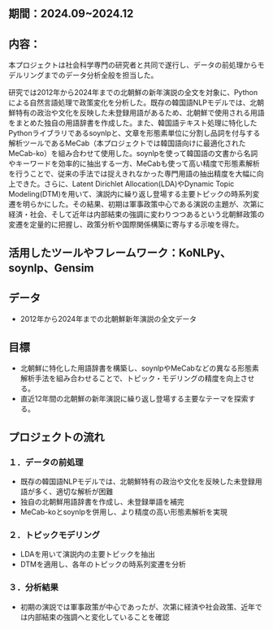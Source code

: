 ## 期間：2024.09~2024.12

## 内容：
本プロジェクトは社会科学専門の研究者と共同で遂行し、データの前処理からモデルリングまでのデータ分析全般を担当した。

研究では2012年から2024年までの北朝鮮の新年演説の全文を対象に、Pythonによる自然言語処理で政策変化を分析した。既存の韓国語NLPモデルでは、北朝鮮特有の政治や文化を反映した未登録用語があるため、北朝鮮で使用される用語をまとめた独自の用語辞書を作成した。また、韓国語テキスト処理に特化したPythonライブラリであるsoynlpと、文章を形態素単位に分割し品詞を付与する解析ツールであるMeCab（本プロジェクトでは韓国語向けに最適化されたMeCab-ko）を組み合わせて使用した。soynlpを使って韓国語の文書から名詞やキーワードを効率的に抽出する一方、MeCabも使って高い精度で形態素解析を行うことで、従来の手法では捉えきれなかった専門用語の抽出精度を大幅に向上できた。さらに、Latent Dirichlet Allocation(LDA)やDynamic Topic Modeling(DTM)を用いて、演説内に繰り返し登場する主要トピックの時系列変遷を明らかにした。その結果、初期は軍事政策中心である演説の主題が、次第に経済・社会、そして近年は内部結束の強調に変わりつつあるという北朝鮮政策の変遷を定量的に把握し、政策分析や国際関係構築に寄与する示唆を得た。

## 活用したツールやフレームワーク：KoNLPy、soynlp、Gensim

## データ
- 2012年から2024年までの北朝鮮新年演説の全文データ

## 目標
- 北朝鮮に特化した用語辞書を構築し、soynlpやMeCabなどの異なる形態素解析手法を組み合わせることで、トピック・モデリングの精度を向上させる。 
- 直近12年間の北朝鮮の新年演説に繰り返し登場する主要なテーマを探索する。

## プロジェクトの流れ
### １．データの前処理
   - 既存の韓国語NLPモデルでは、北朝鮮特有の政治や文化を反映した未登録用語が多く、適切な解析が困難
   - 独自の北朝鮮用語辞書を作成し、未登録単語を補完
   - MeCab-koとsoynlpを併用し、より精度の高い形態素解析を実現
### ２．トピックモデリング
   - LDAを用いて演説内の主要トピックを抽出
   - DTMを適用し、各年のトピックの時系列変遷を分析
### ３．分析結果
   - 初期の演説では軍事政策が中心であったが、次第に経済や社会政策、近年では内部結束の強調へと変化していることを確認
